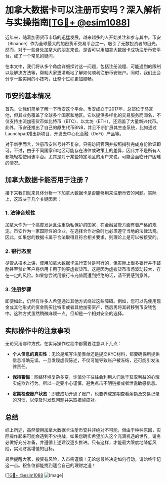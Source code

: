 # 加拿大数据卡可以注册币安吗？深入解析与实操指南[[TG💪+ @esim1088](https://t.me/s/esim1088)]

近年来，随着加密货币市场的迅猛发展，越来越多的人开始关注和参与其中。币安（Binance）作为全球最大的加密货币交易平台之一，吸引了无数投资者的目光。然而，对于一些身处加拿大的朋友来说，是否可以用加拿大数据卡成功注册币安平台，成了一个常见的疑问。

在本文中，我们将从多个角度详细探讨这一问题，包括注册流程、可能遇到的限制以及解决方法等，帮助大家更清晰地了解如何顺利注册币安账户。同时，我们还会分享一些实用的小技巧，让整个过程更加顺畅。

## 币安的基本情况

首先，让我们简单了解一下币安这个平台。币安成立于2017年，总部位于马耳他，但其业务覆盖了全球多个国家和地区。它以提供多样化的交易服务而闻名，不仅支持主流加密货币如比特币（BTC）、以太坊（ETH），还涵盖了大量新兴代币。此外，币安还推出了自己的原生代币BNB，并且不断扩展其生态系统，比如通过Launchpad推出新项目、开发去中心化金融（DeFi）产品等。

对于新手而言，注册币安账号并不复杂。只需访问官网并按照指引完成身份验证即可。不过，由于不同国家和地区可能存在法律或政策上的差异，因此并不是所有人都能轻松使用该平台。尤其是对于某些特定地区的用户来说，可能会面临开户困难的情况。

## 加拿大数据卡能否用于注册？

接下来我们就来具体分析一下加拿大数据卡是否能够用来注册币安的问题。实际上，这取决于几个关键因素：

### 1. 法律合规性
加拿大作为一个高度发达且注重隐私保护的国家，在金融监管方面有着严格的规定。币安作为一家国际性的企业，在选择合作对象时也必须遵守当地的法律法规。因此，如果您的数据卡属于合法取得且符合相关要求，则理论上是可以被接受的。

### 2. 银行态度
尽管从技术上讲，使用加拿大数据卡进行支付是可行的，但实际上很多银行并不鼓励甚至禁止客户将信用卡用于购买虚拟货币。这是因为虚拟货币市场波动较大，存在一定的风险。如果您尝试用银行卡充值而遭到拒绝的话，请不要感到意外。

### 3. 注册步骤
即便如此，仍然有许多人希望通过其他方式绕过这些障碍。例如，您可以先使用现金或其他形式的资金购买比特币或者其他加密资产，然后再将其转移到币安钱包中。这种方式虽然稍微麻烦一点，但却是一个相对安全的选择。

## 实际操作中的注意事项

无论采用哪种方式，在实际操作过程中都需要注意以下几点：

- **个人信息的真实性**：无论是填写注册表单还是提交KYC材料，都要确保所提供信息准确无误。一旦发现虚假陈述，不仅可能导致账户被冻结，还可能引发法律责任。
  
- **保持警惕**：网络环境复杂多变，诈骗分子往往会利用人们急于获取利益的心理实施欺诈行为。所以一定要小心谨慎，避免点击不明链接或者泄露敏感信息。

- **定期检查账户状态**：即使成功开通了账户，也要养成定期查看余额及交易记录的习惯，以便及时发现问题并采取措施应对。

## 总结

综上所述，虽然使用加拿大数据卡注册币安并非绝对不可能，但由于种种原因，实际操作起来可能会遇到不少挑战。如果您确实希望加入这个充满机遇的世界，请务必做好充分准备，并遵循上述建议逐步推进。只有这样，才能最大限度地降低风险，实现财富增值的目标。

最后提醒大家，投资有风险，入市需谨慎！无论您最终决定如何行动，请始终牢记这一点。祝各位都能找到适合自己的理财之道！

[[TG💪+ @esim1088](https://t.me/s/esim1088) ![Image](https://i.postimg.cc/4NQfJmqS/Snipaste-2025-05-13-00-14-12.png)]